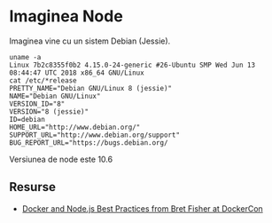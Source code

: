 # Imaginea Node

Imaginea vine cu un sistem Debian (Jessie).

```text
uname -a
Linux 7b2c8355f0b2 4.15.0-24-generic #26-Ubuntu SMP Wed Jun 13 08:44:47 UTC 2018 x86_64 GNU/Linux
cat /etc/*release
PRETTY_NAME="Debian GNU/Linux 8 (jessie)"
NAME="Debian GNU/Linux"
VERSION_ID="8"
VERSION="8 (jessie)"
ID=debian
HOME_URL="http://www.debian.org/"
SUPPORT_URL="http://www.debian.org/support"
BUG_REPORT_URL="https://bugs.debian.org/
```

Versiunea de node este 10.6

## Resurse

- [Docker and Node.js Best Practices from Bret Fisher at DockerCon](https://www.youtube.com/watch?v=Zgx0o8QjJk4)
